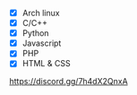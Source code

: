 - [x] Arch linux
- [x] C/C++
- [x] Python
- [x] Javascript
- [x] PHP
- [x] HTML & CSS

https://discord.gg/7h4dX2QnxA
